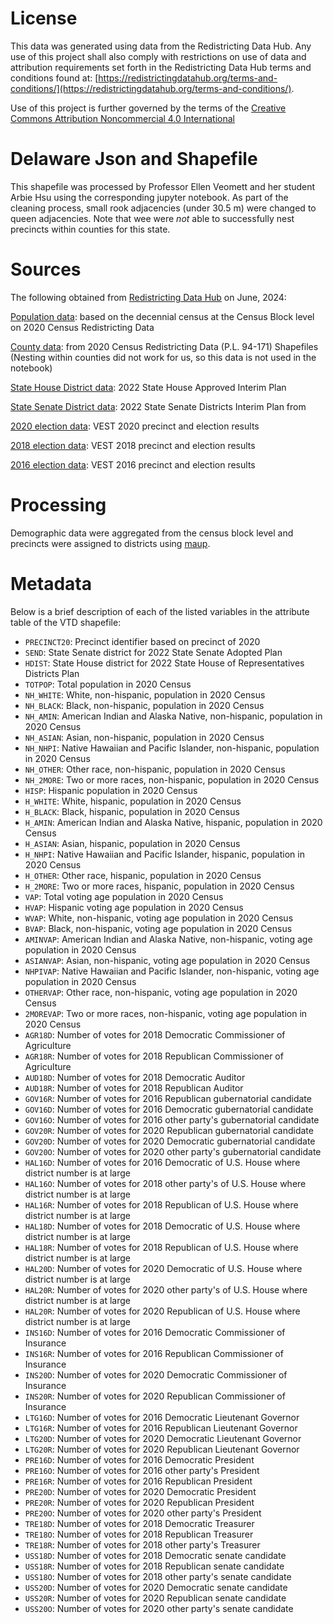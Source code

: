# License
This data was generated using data from the Redistricting Data Hub.  Any use of this project shall also comply with restrictions on use of data and attribution requirements set forth in the Redistricting Data Hub terms and conditions found at: [https://redistrictingdatahub.org/terms-and-conditions/](https://redistrictingdatahub.org/terms-and-conditions/).

Use of this project is further governed by the terms of the [Creative Commons Attribution Noncommercial 4.0 International](https://creativecommons.org/licenses/by-nc/4.0/legalcode.en)

# Delaware Json and Shapefile

This shapefile was processed by Professor Ellen Veomett and her student Arbie Hsu using the corresponding jupyter notebook.  As part of the cleaning process, small rook adjacencies (under 30.5 m) were changed to queen adjacencies.  Note that wee were *not* able to successfully nest precincts within counties for this state.

# **Sources**

The following obtained from [Redistricting Data Hub](https://redistrictingdatahub.org/) on June, 2024:

[Population data](https://redistrictingdatahub.org/dataset/delaware-block-pl-94171-2020-by-table/): based on the decennial census at the Census Block level on 2020 Census Redistricting Data

[County data](https://redistrictingdatahub.org/dataset/delaware-county-pl-94171-2020/): from 2020 Census Redistricting Data (P.L. 94-171) Shapefiles (Nesting within counties did not work for us, so this data is not used in the notebook)

[State House District data](https://redistrictingdatahub.org/dataset/2021-delaware-state-house-adopted-plan/): 2022 State House Approved Interim Plan

[State Senate District data](https://redistrictingdatahub.org/dataset/2021-delaware-state-senate-adopted-plan/): 2022 State Senate Districts Interim Plan from

[2020 election data](https://redistrictingdatahub.org/dataset/vest-2020-delaware-precinct-and-election-results/): VEST 2020 precinct and election results

[2018 election data](https://redistrictingdatahub.org/dataset/vest-2018-delaware-precinct-and-election-results/): VEST 2018 precinct and election results

[2016 election data](https://redistrictingdatahub.org/dataset/vest-2016-delaware-precinct-and-election-results/): VEST 2016 precinct and election results

# **Processing**

Demographic data were aggregated from the census block level and precincts were assigned to districts using [maup](https://github.com/mggg/maup).

# **Metadata**

Below is a brief description of each of the listed variables in the attribute table of the VTD shapefile:

- `PRECINCT20`: Precinct identifier based on precinct of 2020
- `SEND`: State Senate district for 2022 State Senate Adopted Plan
- `HDIST`: State House district for 2022 State House of Representatives Districts Plan
- `TOTPOP`: Total population in 2020 Census
- `NH_WHITE`: White, non-hispanic, population in 2020 Census
- `NH_BLACK`: Black, non-hispanic, population in 2020 Census
- `NH_AMIN`: American Indian and Alaska Native, non-hispanic, population in 2020 Census
- `NH_ASIAN`: Asian, non-hispanic, population in 2020 Census
- `NH_NHPI`: Native Hawaiian and Pacific Islander, non-hispanic, population in 2020 Census
- `NH_OTHER`: Other race, non-hispanic, population in 2020 Census
- `NH_2MORE`: Two or more races, non-hispanic, population in 2020 Census
- `HISP`: Hispanic population in 2020 Census
- `H_WHITE`: White, hispanic, population in 2020 Census
- `H_BLACK`: Black, hispanic, population in 2020 Census
- `H_AMIN`: American Indian and Alaska Native, hispanic, population in 2020 Census
- `H_ASIAN`: Asian, hispanic, population in 2020 Census
- `H_NHPI`: Native Hawaiian and Pacific Islander, hispanic, population in 2020 Census
- `H_OTHER`: Other race, hispanic, population in 2020 Census
- `H_2MORE`: Two or more races, hispanic, population in 2020 Census
- `VAP`: Total voting age population in 2020 Census
- `HVAP`: Hispanic voting age population in 2020 Census
- `WVAP`: White, non-hispanic, voting age population in 2020 Census
- `BVAP`: Black, non-hispanic, voting age population in 2020 Census
- `AMINVAP`: American Indian and Alaska Native, non-hispanic, voting age population in 2020 Census
- `ASIANVAP`: Asian, non-hispanic, voting age population in 2020 Census
- `NHPIVAP`: Native Hawaiian and Pacific Islander, non-hispanic, voting age population in 2020 Census
- `OTHERVAP`: Other race, non-hispanic, voting age population in 2020 Census
- `2MOREVAP`: Two or more races, non-hispanic, voting age population in 2020 Census
- `AGR18D`:  Number of votes for 2018 Democratic Commissioner of Agriculture
- `AGR18R`:  Number of votes for 2018 Republican Commissioner of Agriculture
- `AUD18D`: Number of votes for 2018 Democratic Auditor
- `AUD18R`: Number of votes for 2018 Republican Auditor
- `GOV16R`: Number of votes for 2016 Republican gubernatorial candidate
- `GOV16D`: Number of votes for 2016 Democratic gubernatorial candidate
- `GOV16O`: Number of votes for 2016 other party's gubernatorial candidate
- `GOV20R`: Number of votes for 2020 Republican gubernatorial candidate
- `GOV20D`: Number of votes for 2020 Democratic gubernatorial candidate
- `GOV20O`: Number of votes for 2020 other party's gubernatorial candidate
- `HAL16D`: Number of votes for 2016 Democratic of U.S. House where district number is at large
- `HAL16O`: Number of votes for 2018 other party's of U.S. House where district number is at large
- `HAL16R`: Number of votes for 2018 Republican of U.S. House where district number is at large
- `HAL18D`: Number of votes for 2018 Democratic of U.S. House where district number is at large
- `HAL18R`: Number of votes for 2018 Republican of U.S. House where district number is at large
- `HAL20D`: Number of votes for 2020 Democratic of U.S. House where district number is at large
- `HAL20R`: Number of votes for 2020 other party's of U.S. House where district number is at large
- `HAL20R`: Number of votes for 2020 Republican of U.S. House where district number is at large
- `INS16D`: Number of votes for 2016 Democratic Commissioner of Insurance
- `INS16R`: Number of votes for 2016 Republican Commissioner of Insurance
- `INS20D`: Number of votes for 2020 Democratic Commissioner of Insurance
- `INS20R`: Number of votes for 2020 Republican Commissioner of Insurance
- `LTG16D`: Number of votes for 2016 Democratic Lieutenant Governor
- `LTG16R`: Number of votes for 2016 Republican Lieutenant Governor
- `LTG20D`: Number of votes for 2020 Democratic Lieutenant Governor
- `LTG20R`: Number of votes for 2020 Republican Lieutenant Governor
- `PRE16D`: Number of votes for 2016 Democratic President
- `PRE16O`: Number of votes for 2016 other party's President
- `PRE16R`: Number of votes for 2016 Republican President
- `PRE20D`: Number of votes for 2020 Democratic President
- `PRE20R`: Number of votes for 2020 Republican President
- `PRE20O`: Number of votes for 2020 other party's President
- `TRE18D`: Number of votes for 2018 Democratic Treasurer
- `TRE18O`: Number of votes for 2018 Republican Treasurer
- `TRE18R`: Number of votes for 2018 other party's Treasurer
- `USS18D`: Number of votes for 2018 Democratic senate candidate
- `USS18R`: Number of votes for 2018 Republican senate candidate
- `USS18O`: Number of votes for 2018 other party's senate candidate
- `USS20D`: Number of votes for 2020 Democratic senate candidate
- `USS20R`: Number of votes for 2020 Republican senate candidate
- `USS20O`: Number of votes for 2020 other party's senate candidate
